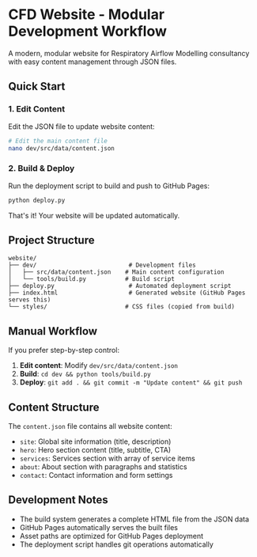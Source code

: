 # CFD Website - Modular Development Workflow

A modern, modular website for Respiratory Airflow Modelling consultancy with easy content management through JSON files.

## Quick Start

### 1. Edit Content
Edit the JSON file to update website content:
```bash
# Edit the main content file
nano dev/src/data/content.json
```

### 2. Build & Deploy
Run the deployment script to build and push to GitHub Pages:
```bash
python deploy.py
```

That's it! Your website will be updated automatically.

## Project Structure

```
website/
├── dev/                          # Development files
│   ├── src/data/content.json    # Main content configuration
│   └── tools/build.py           # Build script
├── deploy.py                     # Automated deployment script
├── index.html                    # Generated website (GitHub Pages serves this)
└── styles/                      # CSS files (copied from build)
```

## Manual Workflow

If you prefer step-by-step control:

1. **Edit content**: Modify `dev/src/data/content.json`
2. **Build**: `cd dev && python tools/build.py`
3. **Deploy**: `git add . && git commit -m "Update content" && git push`

## Content Structure

The `content.json` file contains all website content:

- `site`: Global site information (title, description)
- `hero`: Hero section content (title, subtitle, CTA)
- `services`: Services section with array of service items
- `about`: About section with paragraphs and statistics
- `contact`: Contact information and form settings

## Development Notes

- The build system generates a complete HTML file from the JSON data
- GitHub Pages automatically serves the built files
- Asset paths are optimized for GitHub Pages deployment
- The deployment script handles git operations automatically